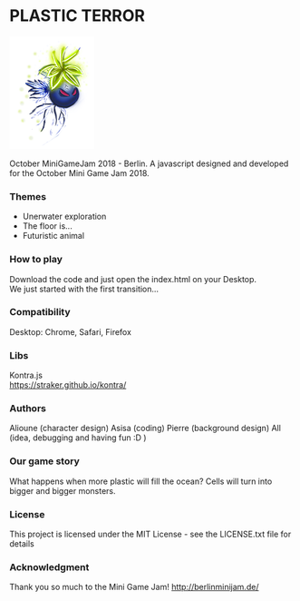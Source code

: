 # PLASTIC TERROR

![plastic terror](art/assets/hero_evo2_small_f0.png)

October MiniGameJam 2018 - Berlin.
A javascript designed and developed for the October Mini Game Jam 2018.

### Themes
- Unerwater exploration
- The floor is...
- Futuristic animal

### How to play
Download the code and just open the index.html on your Desktop.  
We just started with the first transition...

### Compatibility
Desktop: Chrome, Safari, Firefox

### Libs
Kontra.js  
https://straker.github.io/kontra/

### Authors
Alioune (character design)
Asisa (coding) 
Pierre (background design)
All (idea, debugging and having fun :D )


### Our game story
What happens when more plastic will fill the ocean?
Cells will turn into bigger and bigger monsters.

### License
This project is licensed under the MIT License - see the LICENSE.txt file for details

### Acknowledgment
Thank you so much to the Mini Game Jam!
http://berlinminijam.de/
